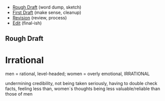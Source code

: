 - [Rough Draft](rough-draft.md) (word dump, sketch)
- [First Draft](first-draft.md) (make sense, cleanup)
- [Revision](revision.md) (review, process)
- [Edit](index.md) (final-ish)

## Rough Draft

# Irrational

men = rational, level-headed; women = overly emotional, IRRATIONAL

undermining credibility, not being taken seriously, having to double check facts, feeling less than, women´s thoughts being less valuable/reliable than those of men

